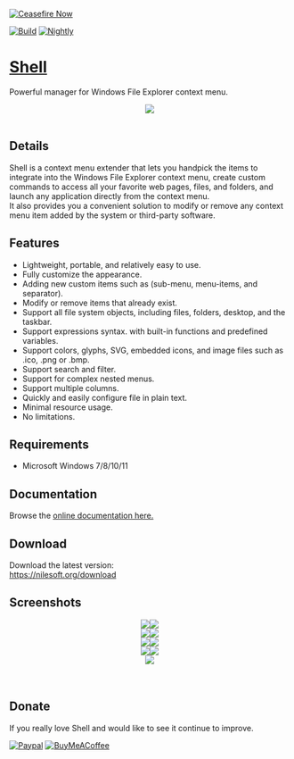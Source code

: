 [![Ceasefire Now](https://badge.techforpalestine.org/default)](https://techforpalestine.org/learn-more)

[![Build](../../actions/workflows/msbuild.yml/badge.svg)](../../actions/workflows/msbuild.yml)
[![Nightly](https://img.shields.io/badge/Nightly-nightly.link-purple)](https://nightly.link/moudey/Shell/workflows/msbuild/main)

# [Shell](https://nilesoft.org)
Powerful manager for Windows File Explorer context menu.

<p align="center">
 <img src="https://www.nilesoft.org/images/logo-256.png">
 <br>
 <br>
</p>

## Details
<p>
Shell is a context menu extender that lets you handpick the items to integrate into the Windows File Explorer context menu, create custom commands to access all your favorite web pages, files, and folders, and launch any application directly from the context menu.<br>
It also provides you a convenient solution to modify or remove any context menu item added by the system or third-party software.
</p>

Features
------------------
* Lightweight, portable, and relatively easy to use.
* Fully customize the appearance.
* Adding new custom items such as (sub-menu, menu-items, and separator).
* Modify or remove items that already exist.
* Support all file system objects, including files, folders, desktop, and the taskbar.
* Support expressions syntax. with built-in functions and predefined variables.
* Support colors, glyphs, SVG, embedded icons, and image files such as .ico, .png or .bmp.
* Support search and filter.
* Support for complex nested menus.
* Support multiple columns.
* Quickly and easily configure file in plain text.
* Minimal resource usage.
* No limitations.


Requirements
------------------
  * Microsoft Windows 7/8/10/11 


Documentation
------------------
Browse the [online documentation here.](https://nilesoft.org/docs)


Download
------------------
Download the latest version:  
https://nilesoft.org/download

Screenshots
------------------
<p align="center">
<img src="/screenshots/folder-back.png"><img src="/screenshots/file-manage.png"><br>
<img src="/screenshots/view.png"><img src="/screenshots/edit.png"><br>
<img src="/screenshots/terminal.png"><img src="/screenshots/taskbar.png"><br>
<img src="/screenshots/goto2.png"><img src="/screenshots/gradient.png"><br>
<img src="/screenshots/acrylic.png"><br>

<br>
<br>
</p>

Donate
------------------
If you really love Shell and would like to see it continue to improve.

[![Paypal](https://img.shields.io/badge/Donate-PayPal-blue.svg)](https://www.paypal.me/nilesoft)
[![BuyMeACoffee](https://img.shields.io/badge/Donate-BuyMeACoffee-yellow.svg)](https://www.buymeacoffee.com/moudey)

